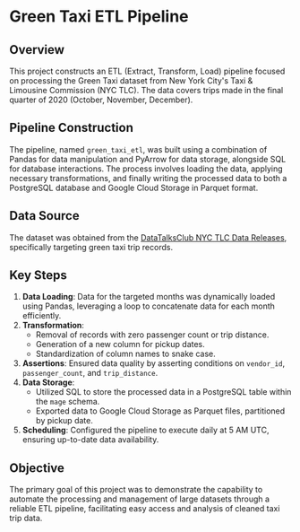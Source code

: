 # Green Taxi ETL Pipeline

## Overview
This project constructs an ETL (Extract, Transform, Load) pipeline focused on processing the Green Taxi dataset from New York City's Taxi & Limousine Commission (NYC TLC). The data covers trips made in the final quarter of 2020 (October, November, December).

## Pipeline Construction
The pipeline, named `green_taxi_etl`, was built using a combination of Pandas for data manipulation and PyArrow for data storage, alongside SQL for database interactions. The process involves loading the data, applying necessary transformations, and finally writing the processed data to both a PostgreSQL database and Google Cloud Storage in Parquet format.

## Data Source
The dataset was obtained from the [DataTalksClub NYC TLC Data Releases](https://github.com/DataTalksClub/nyc-tlc-data/releases/tag/green/download), specifically targeting green taxi trip records.

## Key Steps
1. **Data Loading**: Data for the targeted months was dynamically loaded using Pandas, leveraging a loop to concatenate data for each month efficiently.
2. **Transformation**:
   - Removal of records with zero passenger count or trip distance.
   - Generation of a new column for pickup dates.
   - Standardization of column names to snake case.
3. **Assertions**: Ensured data quality by asserting conditions on `vendor_id`, `passenger_count`, and `trip_distance`.
4. **Data Storage**:
   - Utilized SQL to store the processed data in a PostgreSQL table within the `mage` schema.
   - Exported data to Google Cloud Storage as Parquet files, partitioned by pickup date.
5. **Scheduling**: Configured the pipeline to execute daily at 5 AM UTC, ensuring up-to-date data availability.

## Objective
The primary goal of this project was to demonstrate the capability to automate the processing and management of large datasets through a reliable ETL pipeline, facilitating easy access and analysis of cleaned taxi trip data.

